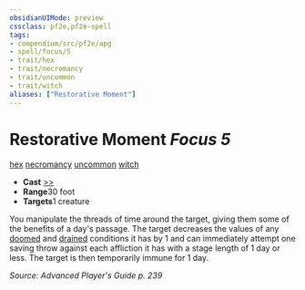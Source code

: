 ```yaml
---
obsidianUIMode: preview
cssclass: pf2e,pf2e-spell
tags:
- compendium/src/pf2e/apg
- spell/focus/5
- trait/hex
- trait/necromancy
- trait/uncommon
- trait/witch
aliases: ["Restorative Moment"]
---
```

# Restorative Moment *Focus 5*   
[hex](/rules/traits/hex-apg.md)  [necromancy](/rules/traits/necromancy.md)  [uncommon](/rules/traits/uncommon.md)  [witch](/rules/traits/witch-apg.md)  

- **Cast** [>>](/rules/core-rulebook/chapter-9-playing-the-game.md#Actions "Two-Action") 
- **Range**30 foot
- **Targets**1 creature

You manipulate the threads of time around the target, giving them some of the benefits of a day's passage. The target decreases the values of any [doomed](/rules/conditions.md#Doomed) and [drained](/rules/conditions.md#Drained) conditions it has by 1 and can immediately attempt one saving throw against each affliction it has with a stage length of 1 day or less. The target is then temporarily immune for 1 day.

*Source: Advanced Player's Guide p. 239*